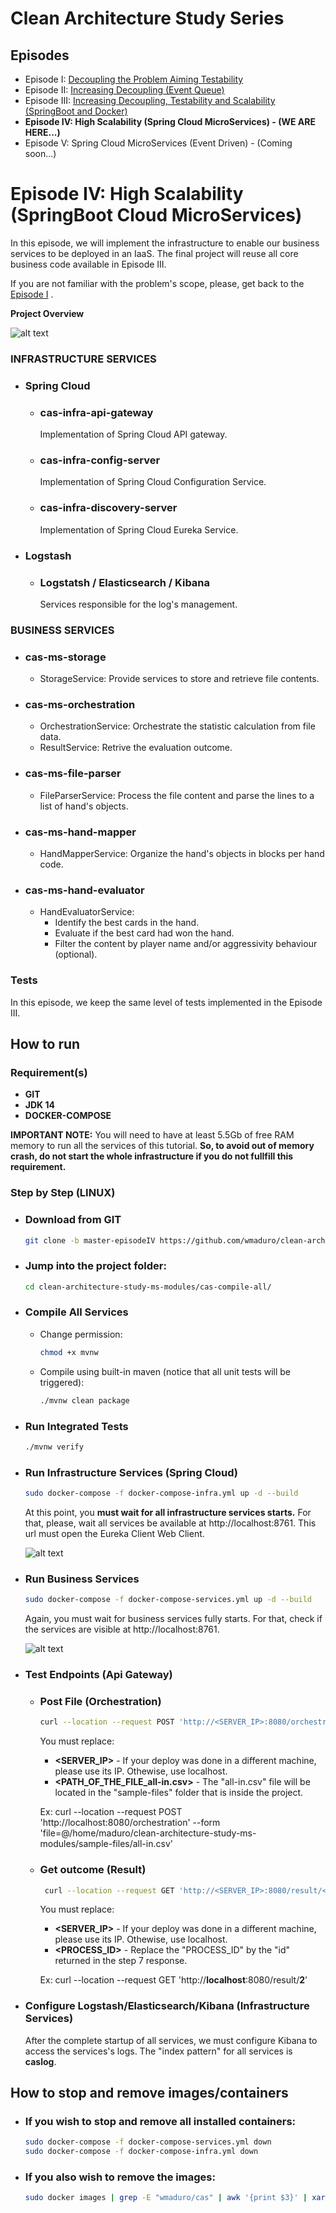 
[//]: # 
[eps-I]: <https://github.com/wmaduro/clean-architecture-study/tree/master-sync>
[eps-II]: <https://github.com/wmaduro/clean-architecture-study/tree/master-eventbus>
[eps-III]: <https://github.com/wmaduro/clean-architecture-study-ms-modules/tree/master>

# Clean Architecture Study Series

## Episodes
- Episode I: [Decoupling the Problem Aiming Testability][eps-I]
- Episode II: [Increasing Decoupling (Event Queue)][eps-II]
- Episode III: [Increasing Decoupling, Testability and Scalability (SpringBoot and Docker)][eps-III]
- **Episode IV: High Scalability (Spring Cloud MicroServices) - (WE ARE HERE...)**
- Episode V: Spring Cloud MicroServices (Event Driven) - (Coming soon...)


# Episode IV: High Scalability (SpringBoot Cloud MicroServices)

In this episode, we will implement the infrastructure to enable our business services to be deployed in an IaaS.
The final project will reuse all core business code available in Episode III.

If you are not familiar with the problem's scope, please, get back to the [Episode I][eps-I] .

**Project Overview**

![alt text](https://raw.githubusercontent.com/wmaduro/clean-architecture-study-ms-modules/master-episodeIV/md-files/overview-iaas.png)

### INFRASTRUCTURE SERVICES
- ### Spring Cloud
    - ### cas-infra-api-gateway
        Implementation of Spring Cloud API gateway.
    - ### cas-infra-config-server
        Implementation of Spring Cloud Configuration Service.
    - ### cas-infra-discovery-server
        Implementation of Spring Cloud Eureka Service.
- ### Logstash        
    - ### Logstatsh / Elasticsearch / Kibana
        Services responsible for the log's management.                      
    
### BUSINESS SERVICES
- ### cas-ms-storage
    - StorageService: Provide services to store and retrieve file contents.
      
- ### cas-ms-orchestration
    - OrchestrationService: Orchestrate the statistic calculation from file data. 
    - ResultService: Retrive the evaluation outcome.

- ### cas-ms-file-parser
    -  FileParserService: Process the file content and parse the lines to a list of hand's objects.

- ### cas-ms-hand-mapper
    -  HandMapperService: Organize the hand's objects in blocks per hand code.

- ### cas-ms-hand-evaluator
    -  HandEvaluatorService:
        -   Identify the best cards in the hand.
        -   Evaluate if the best card had won the hand.
        -   Filter the content by player name and/or aggressivity behaviour (optional).

### Tests
In this episode, we keep the same level of tests implemented in the Episode III.


## How to run

### Requirement(s)
- **GIT**
- **JDK 14**
- **DOCKER-COMPOSE**

**IMPORTANT NOTE:** You will need to have at least 5.5Gb of free RAM memory to run all the services of this tutorial. **So, to avoid out of memory crash, do not start the whole infrastructure if you do not fullfill this requirement.** 

### Step by Step (LINUX)
- ### Download from GIT
     ```sh
    git clone -b master-episodeIV https://github.com/wmaduro/clean-architecture-study-ms-modules.git
    ```
- ### Jump into the project folder: 
    ```sh
    cd clean-architecture-study-ms-modules/cas-compile-all/
    ```    

- ### Compile All Services
    - Change permission:
        ```sh
        chmod +x mvnw
        ```    
    - Compile using built-in maven  (notice that all unit tests will be triggered): 
        ```sh
        ./mvnw clean package
        ```
- ### Run Integrated Tests
    ```sh
    ./mvnw verify
    ```
- ### Run Infrastructure Services (Spring Cloud)
    ```sh
    sudo docker-compose -f docker-compose-infra.yml up -d --build
    ``` 
    At this point, you **must wait for all infrastructure services starts.** For that, please, wait all services be available at http://localhost:8761. This url must open the Eureka Client Web Client.
        
    ![alt text](https://raw.githubusercontent.com/wmaduro/clean-architecture-study-ms-modules/master-episodeIV/md-files/eureka-infra-services.png)

- ### Run Business Services
    ```sh
    sudo docker-compose -f docker-compose-services.yml up -d --build
    ``` 
    Again, you must wait for business services fully starts. For that, check if the services are visible at http://localhost:8761.
        
    ![alt text](https://raw.githubusercontent.com/wmaduro/clean-architecture-study-ms-modules/master-episodeIV/md-files/eureka-all-services.png)

- ### Test Endpoints (Api Gateway)
    - ### Post File (Orchestration)
        ```sh
        curl --location --request POST 'http://<SERVER_IP>:8080/orchestration' --form 'file=@<PATH_OF_THE_FILE_all-in.csv>'
        ```  
        You must replace:
       * **<SERVER_IP>** - If your deploy was done in a different machine, please use its IP. Othewise, use localhost.
        * **<PATH_OF_THE_FILE_all-in.csv>** - The "all-in.csv" file will be located in the "sample-files" folder that is inside the project.
    
        Ex: curl --location --request POST 'http://localhost:8080/orchestration' --form 'file=@/home/maduro/clean-architecture-study-ms-modules/sample-files/all-in.csv'

    - ### Get outcome (Result)
        ```sh
         curl --location --request GET 'http://<SERVER_IP>:8080/result/<PROCESS_ID>'
        ```  
        You must replace:
        * **<SERVER_IP>** - If your deploy was done in a different machine, please use its IP. Othewise, use localhost.
        * **<PROCESS_ID>** - Replace the "PROCESS_ID" by the "id" returned in the step 7 response.

        Ex: curl --location --request GET 'http://**localhost**:8080/result/**2**'

- ### Configure Logstash/Elasticsearch/Kibana (Infrastructure Services)
    After the complete startup of all services, we must configure Kibana to access the services's logs. The "index pattern" for all services is **caslog**.

## How to stop and remove images/containers
- ### If you wish to stop and remove all installed containers:
    ```sh
    sudo docker-compose -f docker-compose-services.yml down
    sudo docker-compose -f docker-compose-infra.yml down
    ```
    
- ### If you also wish to remove the images:
    ```sh
   sudo docker images | grep -E "wmaduro/cas" | awk '{print $3}' | xargs -I {} sudo docker rmi {}
    ```
        


